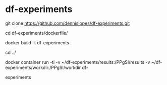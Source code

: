 # df-experiments

git clone https://github.com/dennislopes/df-experiments.git

cd df-experiments/dockerfile/

docker build -t df-experiments .

cd ../

docker container run -ti -v ~/df-experiments/results:/PPgSI/results  -v ~/df-experiments/workdir:/PPgSI/workdir df-

experiments
